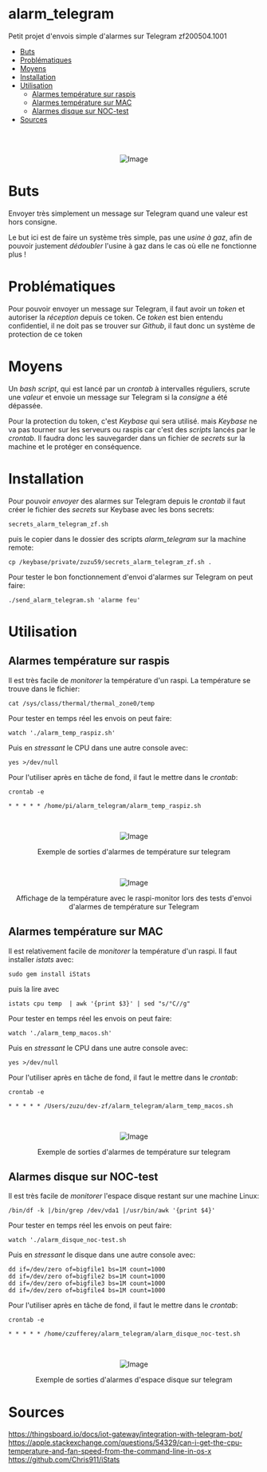 # alarm_telegram
Petit projet d'envois simple d'alarmes sur Telegram
zf200504.1001

<!-- TOC depthFrom:1 depthTo:6 withLinks:1 updateOnSave:0 orderedList:0 -->

- [Buts](#buts)
- [Problématiques](#problématiques)
- [Moyens](#moyens)
- [Installation](#installation)
- [Utilisation](#utilisation)
	- [Alarmes température sur raspis](#alarmes-température-sur-raspis)
	- [Alarmes température sur MAC](#alarmes-température-sur-mac)
	- [Alarmes disque sur NOC-test](#alarmes-disque-sur-noc-test)
- [Sources](#sources)

<!-- /TOC -->


<br><br><center>![Image](https://raw.githubusercontent.com/zuzu59/alarm_telegram/master/img/icone_alarm_small.jpg)</center>


# Buts

Envoyer très simplement un message sur Telegram quand une valeur est hors consigne.

Le but ici est de faire un système très simple, pas une *usine à gaz*, afin de pouvoir justement *dédoubler* l'usine à gaz dans le cas où elle ne fonctionne plus !


# Problématiques

Pour pouvoir envoyer un message sur Telegram, il faut avoir un *token* et autoriser la *réception* depuis ce token. Ce *token* est bien entendu confidentiel, il ne doit pas se trouver sur *Github*, il faut donc un système de protection de ce token


# Moyens

Un *bash script*, qui est lancé par un *crontab* à intervalles réguliers, scrute une *valeur* et envoie un message sur Telegram si la *consigne* a été dépassée.

Pour la protection du token, c'est *Keybase* qui sera utilisé. mais *Keybase* ne va pas tourner sur les serveurs ou raspis car c'est des *scripts* lancés par le *crontab*. Il faudra donc les sauvegarder dans un fichier de *secrets* sur la machine et le protéger en conséquence.


# Installation

Pour pouvoir *envoyer* des alarmes sur Telegram depuis le *crontab* il faut créer le fichier des *secrets* sur Keybase avec les bons secrets:
```
secrets_alarm_telegram_zf.sh
```
puis le copier dans le dossier des scripts *alarm_telegram* sur la machine remote:
```
cp /keybase/private/zuzu59/secrets_alarm_telegram_zf.sh .
```
Pour tester le bon fonctionnement d'envoi d'alarmes sur Telegram on peut faire:
```
./send_alarm_telegram.sh 'alarme feu'
```


# Utilisation

## Alarmes température sur raspis

Il est très facile de *monitorer* la température d'un raspi. La température se trouve dans le fichier:
```
cat /sys/class/thermal/thermal_zone0/temp
```
Pour tester en temps réel les envois on peut faire:
```
watch './alarm_temp_raspiz.sh'
```
Puis en *stressant* le CPU dans une autre console avec:
```
yes >/dev/null
```
Pour l'utiliser après en tâche de fond, il faut le mettre dans le *crontab*:
```
crontab -e
```
```
* * * * * /home/pi/alarm_telegram/alarm_temp_raspiz.sh
```

<br><center>![Image](https://raw.githubusercontent.com/zuzu59/alarm_telegram/master/img/raspi-alarm-temp.png)

Exemple de sorties d'alarmes de température sur telegram
</center>

<br><center>![Image](https://raw.githubusercontent.com/zuzu59/alarm_telegram/master/img/raspi-monitor1.png)

Affichage de la température avec le raspi-monitor lors des tests d'envoi d'alarmes de température sur Telegram
</center>


## Alarmes température sur MAC

Il est relativement facile de *monitorer* la température d'un raspi. Il faut installer *istats* avec:
```
sudo gem install iStats
```
puis la lire avec
```
istats cpu temp  | awk '{print $3}' | sed "s/°C//g"
```
Pour tester en temps réel les envois on peut faire:
```
watch './alarm_temp_macos.sh'
```
Puis en *stressant* le CPU dans une autre console avec:
```
yes >/dev/null
```
Pour l'utiliser après en tâche de fond, il faut le mettre dans le *crontab*:
```
crontab -e
```
```
* * * * * /Users/zuzu/dev-zf/alarm_telegram/alarm_temp_macos.sh
```

<br><center>![Image](https://raw.githubusercontent.com/zuzu59/alarm_telegram/master/img/mac-alarm-temp.png)

Exemple de sorties d'alarmes de température sur telegram
</center>


## Alarmes disque sur NOC-test

Il est très facile de *monitorer* l'espace disque restant sur une machine Linux:
```
/bin/df -k |/bin/grep /dev/vda1 |/usr/bin/awk '{print $4}'
```
Pour tester en temps réel les envois on peut faire:
```
watch './alarm_disque_noc-test.sh
```
Puis en *stressant* le disque dans une autre console avec:
```
dd if=/dev/zero of=bigfile1 bs=1M count=1000
dd if=/dev/zero of=bigfile2 bs=1M count=1000
dd if=/dev/zero of=bigfile3 bs=1M count=1000
dd if=/dev/zero of=bigfile4 bs=1M count=1000
```
Pour l'utiliser après en tâche de fond, il faut le mettre dans le *crontab*:
```
crontab -e
```
```
* * * * * /home/czufferey/alarm_telegram/alarm_disque_noc-test.sh
```

<br><center>![Image](https://raw.githubusercontent.com/zuzu59/alarm_telegram/master/img/noc-test-alarm-disk.png)

Exemple de sorties d'alarmes d'espace disque sur telegram
</center>


# Sources

https://thingsboard.io/docs/iot-gateway/integration-with-telegram-bot/
https://apple.stackexchange.com/questions/54329/can-i-get-the-cpu-temperature-and-fan-speed-from-the-command-line-in-os-x
https://github.com/Chris911/iStats




